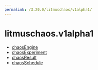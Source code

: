 ```yaml
---
permalink: /3.20.0/litmuschaos/v1alpha1/
---
```


# litmuschaos.v1alpha1



* [chaosEngine](chaosEngine.md)
* [chaosExperiment](chaosExperiment.md)
* [chaosResult](chaosResult.md)
* [chaosSchedule](chaosSchedule.md)